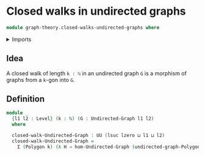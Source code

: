 # Closed walks in undirected graphs

```agda
module graph-theory.closed-walks-undirected-graphs where
```

<details><summary>Imports</summary>

```agda
open import elementary-number-theory.natural-numbers

open import foundation.dependent-pair-types
open import foundation.universe-levels

open import graph-theory.morphisms-undirected-graphs
open import graph-theory.polygons
open import graph-theory.undirected-graphs
```

</details>

## Idea

A closed walk of length `k : ℕ` in an undirected graph `G` is a morphism of
graphs from a `k`-gon into `G`.

## Definition

```agda
module _
  {l1 l2 : Level} (k : ℕ) (G : Undirected-Graph l1 l2)
  where

  closed-walk-Undirected-Graph : UU (lsuc lzero ⊔ l1 ⊔ l2)
  closed-walk-Undirected-Graph =
    Σ (Polygon k) (λ H → hom-Undirected-Graph (undirected-graph-Polygon k H) G)
```
